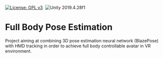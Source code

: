 [![License: GPL v3](https://img.shields.io/badge/License-GPLv3-blue.svg)](https://www.gnu.org/licenses/gpl-3.0)&nbsp;
<img src="https://img.shields.io/badge/Unity-2019.4.28f1-blue.svg?style=flat-round" alt="Unity 2019.4.28f1">
# Full Body Pose Estimation
Project aiming at combining 3D pose estimation neural network (BlazePose) with HMD tracking in order to achieve full body controllable avatar in VR environment.
